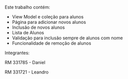 Este trabalho contém: 
- View Model e coleção para alunos 
- Página para adicionar novos alunos 
- Inclusão de novos alunos 
- Lista de Alunos 
- Validação para inclusão sempre de alunos com nome 
- Funcionalidade de remoção de alunos 

Integrantes:  

RM 331785 - Daniel  

RM 331721 - Leandro 
